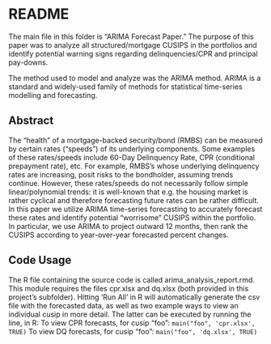 # README 

The main file in this folder is “ARIMA Forecast Paper.” The purpose of this paper was to analyze all structured/mortgage CUSIPS in the portfolios and identify potential warning signs regarding delinquencies/CPR and principal pay-downs. 

The method used to model and analyze was the ARIMA method. ARIMA is a standard and widely-used family of methods for statistical time-series modelling and forecasting.  

## Abstract
The “health” of a mortgage-backed security/bond (RMBS) can be measured by certain rates (“speeds”) of its underlying components. 
Some examples of these rates/speeds include 60-Day Delinquency Rate, CPR (conditional prepayment rate), etc. 
For example, RMBS’s whose underlying delinquency rates are increasing, posit risks to the bondholder, assuming trends continue. 
However, these rates/speeds do not necessarily follow simple linear/polynomial trends: 
it is well-known that e.g. the housing market is rather cyclical and therefore forecasting future rates can be rather difficult. 
In this paper we utilize ARIMA time-series forecasting to accurately forecast these rates and identify potential “worrisome” 
CUSIPS within the portfolio. In particular, we use ARIMA to project outward 12 months, 
then rank the CUSIPS according to year-over-year forecasted percent changes. 


## Code Usage
The R file containing the source code is called arima_analysis_report.rmd. This module requires the files cpr.xlsx and dq.xlsx (both provided in this project’s subfolder). Hitting ‘Run All’ in R will automatically generate the csv file with the forecasted data, as well as two example ways to view an individual cusip in more detail. The latter can be executed by running the line, in R: 
To view CPR forecasts, for cusip “foo”: `main("foo", 'cpr.xlsx', TRUE)`
To view DQ forecasts, for cusip “foo”: `main("foo", 'dq.xlsx', TRUE)`

